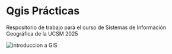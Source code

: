 # Qgis Prácticas
Respositorio de trabajo para el curso de Sistemas de Información Geográfica de la UCSM 2025

![introduccion a GIS](https://github.com/RealGuyab/Qgis/blob/main/imagenes/geographic-information-system-vector.jpg)

